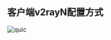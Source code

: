 ## 客户端v2rayN配置方式

![quic](https://user-images.githubusercontent.com/88967758/153620093-f46cfaf0-ab13-41c0-9a61-ffc4a7661835.jpg)
